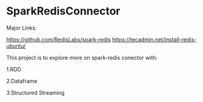 # SparkRedisConnector
Major Links:

https://github.com/RedisLabs/spark-redis
https://tecadmin.net/install-redis-ubuntu/

This project is to explore more on spark-redis conector with:
 
 1.RDD
 
 2.Dataframe
 
 3.Structured Streaming
